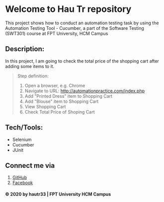 # Welcome to Hau Tr repository
This project shows how to conduct an automation testing task by using the Automation Testing Tool - Cucumber, a part of the Software Testing (SWT301) course at FPT University, HCM Campus

## Description:
In this project, I am going to check the total price of the shopping cart after adding some items to it.
> Step definition:
> 1. Open a browser, e.g. Chrome
> 2. Navigate to URL: http://automationpractice.com/index.php
> 3. Add "Printed Dress" item to Shopping Cart
> 4. Add "Blouse" item to Shopping Cart
> 5. View Shopping Cart
> 6. Check Total Price of Shoping Cart

## Tech/Tools:
* Selenium
* Cucumber
* JUnit

## Connect me via
1. [GitHub](https://github.com/hautr33)
2. [Facebook](https://www.facebook.com/hauttse130205)

#### © 2020 by hautr33 | FPT University HCM Campus